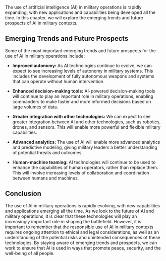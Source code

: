 
The use of artificial intelligence (AI) in military operations is rapidly expanding, with new applications and capabilities being developed all the time. In this chapter, we will explore the emerging trends and future prospects of AI in military contexts.

Emerging Trends and Future Prospects
------------------------------------

Some of the most important emerging trends and future prospects for the use of AI in military operations include:

* **Improved autonomy:** As AI technologies continue to evolve, we can expect to see increasing levels of autonomy in military systems. This includes the development of fully autonomous weapons and systems that can operate without human intervention.

* **Enhanced decision-making tools:** AI-powered decision-making tools will continue to play an important role in military operations, enabling commanders to make faster and more informed decisions based on large volumes of data.

* **Greater integration with other technologies:** We can expect to see greater integration between AI and other technologies, such as robotics, drones, and sensors. This will enable more powerful and flexible military capabilities.

* **Advanced analytics:** The use of AI will enable more advanced analytics and predictive modeling, giving military leaders a better understanding of potential threats and outcomes.

* **Human-machine teaming:** AI technologies will continue to be used to enhance the capabilities of human operators, rather than replace them. This will involve increasing levels of collaboration and coordination between humans and machines.

Conclusion
----------

The use of AI in military operations is rapidly evolving, with new capabilities and applications emerging all the time. As we look to the future of AI and military operations, it is clear that these technologies will play an increasingly important role in shaping the battlefield. However, it is important to remember that the responsible use of AI in military contexts requires ongoing attention to ethical and legal considerations, as well as an understanding of the potential risks and unintended consequences of these technologies. By staying aware of emerging trends and prospects, we can work to ensure that AI is used in ways that promote peace, security, and the well-being of all people.
